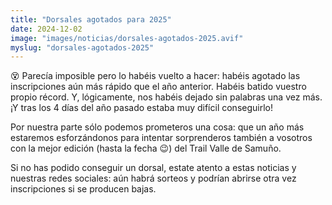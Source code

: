 ```yaml
---
title: "Dorsales agotados para 2025"
date: 2024-12-02
image: "images/noticias/dorsales-agotados-2025.avif"
myslug: "dorsales-agotados-2025"
---
```


<p>😵 Parecía imposible pero lo habéis vuelto a hacer: habéis agotado las inscripciones aún más rápido que el año anterior. Habéis batido vuestro propio récord. Y, lógicamente, nos habéis dejado sin palabras una vez más. ¡Y tras los 4 días del año pasado estaba muy difícil conseguirlo!</p>

<p>Por nuestra parte sólo podemos prometeros una cosa: que un año más estaremos esforzándonos para intentar sorprenderos también a vosotros con la mejor edición (hasta la fecha 😉) del Trail Valle de Samuño.</p>

<p>Si no has podido conseguir un dorsal, estate atento a estas noticias y nuestras redes sociales: aún habrá sorteos y podrían abrirse otra vez inscripciones si se producen bajas.</p>